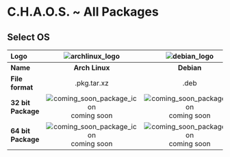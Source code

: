 [#]: # (GPL3 logos)
[GPL3_big_text]: https://www.gnu.org/graphics/gplv3-with-text-136x68.png
[GPL3_little_text]: https://www.gnu.org/graphics/gplv3-with-text-84x42.png
[GPL3_big]: https://www.gnu.org/graphics/gplv3-127x51.png
[GPL3_little]: https://www.gnu.org/graphics/gplv3-88x31.png

[#]: # (Application logos)
[application_logo]: https://raw.githubusercontent.com/TonyWhite/C.H.A.O.S./master/media/img/cypher-gtk.svg?sanitize=true
[application_logo_plain]: https://raw.githubusercontent.com/TonyWhite/C.H.A.O.S./master/media/img/cypher-gtk-plain.svg?sanitize=true
[application_logo_outline]: https://raw.githubusercontent.com/TonyWhite/C.H.A.O.S./master/media/img/cypher-gtk-outline.svg?sanitize=true

[#]: # (OS logos)
[linux_logo]: https://icongr.am/devicon/linux-original.svg?size=96
[archlinux_logo]: https://icongr.am/material/arch.svg?size=96&color=0090ff
[debian_logo]: https://icongr.am/devicon/debian-original.svg?size=96
[redhat_logo]: https://icongr.am/devicon/redhat-original.svg?size=96
[windows_logo]: https://icongr.am/devicon/windows8-original.svg?size=96
[macOS_logo]: https://icongr.am/devicon/apple-original.svg?size=96

[#]: # (Status package)
[verified_package_icon]: https://icongr.am/octicons/verified.svg?size=24&color=00AA00
[beta_package_icon]: https://icongr.am/octicons/unverified.svg?size=24&color=FFAA00
[coming_soon_package_icon]: https://icongr.am/octicons/clock.svg?size=24&color=00AAFF
[no_package_icon]: https://icongr.am/octicons/circle-slash.svg?size=24&color=AA0000

# C.H.A.O.S. ~ All Packages

## Select OS

|**Logo**|![archlinux_logo]|![debian_logo]|![redhat_logo]|![windows_logo]|![macOS_logo]|
|:-|:-:|:-:|:-:|:-:|:-:|
|**Name**|**Arch Linux**|**Debian**|**RedHat**|**Windows**|**macOS**|
|**File format**|.pkg.tar.xz|.deb|.rpm|.exe|.dmg|
|**32 bit Package**|![coming_soon_package_icon]<br>coming soon|![coming_soon_package_icon]<br>coming soon|![coming_soon_package_icon]<br>coming soon|![no_package_icon]<br>not available|![no_package_icon]<br>not available|
|**64 bit Package**|![coming_soon_package_icon]<br>coming soon|![coming_soon_package_icon]<br>coming soon|![coming_soon_package_icon]<br>coming soon|![no_package_icon]<br>not available|![no_package_icon]<br>not available|
